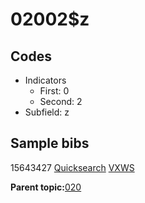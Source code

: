 # 02002$z

## Codes

-   Indicators
    -   First: 0
    -   Second: 2
-   Subfield: z

## Sample bibs

15643427 [Quicksearch](https://search.library.yale.edu/catalog/15643427) [VXWS](http://prodorbis.library.yale.edu:7014/vxws/GetHoldingsService?bibId=15643427)

**Parent topic:**[020](../../tags/020/020.md)


